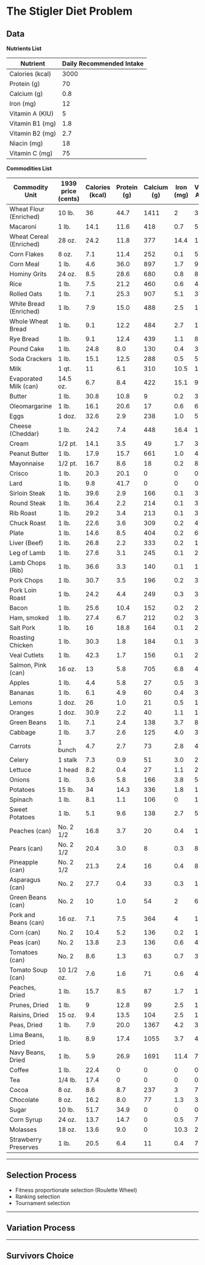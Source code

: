 # The Stigler Diet Problem

## Data

**Nutrients List**


|  Nutrient | Daily Recommended Intake |
|-------------- | -------------- | 
| Calories (kcal) | 3000 | 
| Protein (g) | 70 | 
| Calcium (g) | 0.8 | 
| Iron (mg) | 12 | 
| Vitamin A (KIU) | 5 | 
| Vitamin B1 (mg) | 1.8 | 
| Vitamin B2 (mg) | 2.7 | 
| Niacin (mg) | 18 | 
| Vitamin C (mg) | 75 | 


**Commodities List**


|  Commodity	Unit | 1939 price (cents) | Calories (kcal) | Protein (g) | Calcium (g) | Iron (mg) | Vitamin A (KIU) | Thiamine (mg) | Riboflavin (mg) | Niacin (mg) | Ascorbic Acid (mg) |
|-------------- | -------------- | -------------- | -------------- | -------------- | -------------- | -------------- | -------------- | -------------- | -------------- | -------------- | 
| Wheat Flour (Enriched) | 10 lb. | 36 | 44.7 | 1411 | 2 | 365 | 0 | 55.4 | 33.3 | 441 | 0 | 
| Macaroni | 1 lb. | 14.1 | 11.6 | 418 | 0.7 | 54 | 0 | 3.2 | 1.9 | 68 | 0 | 
| Wheat Cereal (Enriched) | 28 oz. | 24.2 | 11.8 | 377 | 14.4 | 175 | 0 | 14.4 | 8.8 | 114 | 0 | 
| Corn Flakes | 8 oz. | 7.1 | 11.4 | 252 | 0.1 | 56 | 0 | 13.5 | 2.3 | 68 | 0 | 
| Corn Meal | 1 lb. | 4.6 | 36.0 | 897 | 1.7 | 99 | 30.9 | 17.4 | 7.9 | 106 | 0 | 
| Hominy Grits | 24 oz. | 8.5 | 28.6 | 680 | 0.8 | 80 | 0 | 10.6 | 1.6 | 110 | 0 | 
| Rice | 1 lb. | 7.5 | 21.2 | 460 | 0.6 | 41 | 0 | 2 | 4.8 | 60 | 0 | 
| Rolled Oats | 1 lb. | 7.1 | 25.3 | 907 | 5.1 | 341 | 0 | 37.1 | 8.9 | 64 | 0 | 
| White Bread (Enriched) | 1 lb. | 7.9 | 15.0 | 488 | 2.5 | 115 | 0 | 13.8 | 8.5 | 126 | 0 | 
| Whole Wheat Bread | 1 lb. | 9.1 | 12.2 | 484 | 2.7 | 125 | 0 | 13.9 | 6.4 | 160 | 0 | 
| Rye Bread | 1 lb. | 9.1 | 12.4 | 439 | 1.1 | 82 | 0 | 9.9 | 3 | 66 | 0 | 
| Pound Cake | 1 lb. | 24.8 | 8.0 | 130 | 0.4 | 31 | 18.9 | 2.8 | 3 | 17 | 0 | 
| Soda Crackers | 1 lb. | 15.1 | 12.5 | 288 | 0.5 | 50 | 0 | 0 | 0 | 0 | 0 | 
| Milk | 1 qt. | 11 | 6.1 | 310 | 10.5 | 18 | 16.8 | 4 | 16 | 7 | 177 | 
| Evaporated Milk (can) | 14.5 oz. | 6.7 | 8.4 | 422 | 15.1 | 9 | 26 | 3 | 23.5 | 11 | 60 | 
| Butter | 1 lb. | 30.8 | 10.8 | 9 | 0.2 | 3 | 44.2 | 0 | 0.2 | 2 | 0 | 
| Oleomargarine | 1 lb. | 16.1 | 20.6 | 17 | 0.6 | 6 | 55.8 | 0.2 | 0 | 0 | 0 | 
| Eggs | 1 doz. | 32.6 | 2.9 | 238 | 1.0 | 52 | 18.6 | 2.8 | 6.5 | 1 | 0 | 
| Cheese (Cheddar) | 1 lb. | 24.2 | 7.4 | 448 | 16.4 | 19 | 28.1 | 0.8 | 10.3 | 4 | 0 | 
| Cream | 1/2 pt. | 14.1 | 3.5 | 49 | 1.7 | 3 | 16.9 | 0.6 | 2.5 | 0 | 17 | 
| Peanut Butter | 1 lb. | 17.9 | 15.7 | 661 | 1.0 | 48 | 0 | 9.6 | 8.1 | 471 | 0 | 
| Mayonnaise | 1/2 pt. | 16.7 | 8.6 | 18 | 0.2 | 8 | 2.7 | 0.4 | 0.5 | 0 | 0 | 
| Crisco | 1 lb. | 20.3 | 20.1 | 0 | 0 | 0 | 0 | 0 | 0 | 0 | 0 | 
| Lard | 1 lb. | 9.8 | 41.7 | 0 | 0 | 0 | 0.2 | 0 | 0.5 | 5 | 0 | 
| Sirloin Steak | 1 lb. | 39.6 | 2.9 | 166 | 0.1 | 34 | 0.2 | 2.1 | 2.9 | 69 | 0 | 
| Round Steak | 1 lb. | 36.4 | 2.2 | 214 | 0.1 | 32 | 0.4 | 2.5 | 2.4 | 87 | 0 | 
| Rib Roast | 1 lb. | 29.2 | 3.4 | 213 | 0.1 | 33 | 0 | 0 | 2 | 0 | 0 | 
| Chuck Roast | 1 lb. | 22.6 | 3.6 | 309 | 0.2 | 46 | 0.4 | 1 | 4 | 120 | 0 | 
| Plate | 1 lb. | 14.6 | 8.5 | 404 | 0.2 | 62 | 0 | 0.9 | 0 | 0 | 0 | 
| Liver (Beef) | 1 lb. | 26.8 | 2.2 | 333 | 0.2 | 139 | 169.2 | 6.4 | 50.8 | 316 | 525 | 
| Leg of Lamb | 1 lb. | 27.6 | 3.1 | 245 | 0.1 | 20 | 0 | 2.8 | 3.9 | 86 | 0 | 
| Lamb Chops (Rib) | 1 lb. | 36.6 | 3.3 | 140 | 0.1 | 15 | 0 | 1.7 | 2.7 | 54 | 0 | 
| Pork Chops | 1 lb. | 30.7 | 3.5 | 196 | 0.2 | 30 | 0 | 17.4 | 2.7 | 60 | 0 | 
| Pork Loin Roast | 1 lb. | 24.2 | 4.4 | 249 | 0.3 | 37 | 0 | 18.2 | 3.6 | 79 | 0 | 
| Bacon | 1 lb. | 25.6 | 10.4 | 152 | 0.2 | 23 | 0 | 1.8 | 1.8 | 71 | 0 | 
| Ham, smoked | 1 lb. | 27.4 | 6.7 | 212 | 0.2 | 31 | 0 | 9.9 | 3.3 | 50 | 0 | 
| Salt Pork | 1 lb. | 16 | 18.8 | 164 | 0.1 | 26 | 0 | 1.4 | 1.8 | 0 | 0 | 
| Roasting Chicken | 1 lb. | 30.3 | 1.8 | 184 | 0.1 | 30 | 0.1 | 0.9 | 1.8 | 68 | 46 | 
| Veal Cutlets | 1 lb. | 42.3 | 1.7 | 156 | 0.1 | 24 | 0 | 1.4 | 2.4 | 57 | 0 | 
| Salmon, Pink (can) | 16 oz. | 13 | 5.8 | 705 | 6.8 | 45 | 3.5 | 1 | 4.9 | 209 | 0 | 
| Apples | 1 lb. | 4.4 | 5.8 | 27 | 0.5 | 36 | 7.3 | 3.6 | 2.7 | 5 | 544 | 
| Bananas | 1 lb. | 6.1 | 4.9 | 60 | 0.4 | 30 | 17.4 | 2.5 | 3.5 | 28 | 498 | 
| Lemons | 1 doz. | 26 | 1.0 | 21 | 0.5 | 14 | 0 | 0.5 | 0 | 4 | 952 | 
| Oranges | 1 doz. | 30.9 | 2.2 | 40 | 1.1 | 18 | 11.1 | 3.6 | 1.3 | 10 | 1998 | 
| Green Beans | 1 lb. | 7.1 | 2.4 | 138 | 3.7 | 80 | 69 | 4.3 | 5.8 | 37 | 862 | 
| Cabbage | 1 lb. | 3.7 | 2.6 | 125 | 4.0 | 36 | 7.2 | 9 | 4.5 | 26 | 5369 | 
| Carrots | 1 bunch | 4.7 | 2.7 | 73 | 2.8 | 43 | 188.5 | 6.1 | 4.3 | 89 | 608 | 
| Celery | 1 stalk | 7.3 | 0.9 | 51 | 3.0 | 23 | 0.9 | 1.4 | 1.4 | 9 | 313 | 
| Lettuce | 1 head | 8.2 | 0.4 | 27 | 1.1 | 22 | 112.4 | 1.8 | 3.4 | 11 | 449 | 
| Onions | 1 lb. | 3.6 | 5.8 | 166 | 3.8 | 59 | 16.6 | 4.7 | 5.9 | 21 | 1184 | 
| Potatoes | 15 lb. | 34 | 14.3 | 336 | 1.8 | 118 | 6.7 | 29.4 | 7.1 | 198 | 2522 | 
| Spinach | 1 lb. | 8.1 | 1.1 | 106 | 0 | 138 | 918.4 | 5.7 | 13.8 | 33 | 2755 | 
| Sweet Potatoes | 1 lb. | 5.1 | 9.6 | 138 | 2.7 | 54 | 290.7 | 8.4 | 5.4 | 83 | 1912 | 
| Peaches (can) | No. 2 1/2 | 16.8 | 3.7 | 20 | 0.4 | 10 | 21.5 | 0.5 | 1 | 31 | 196 | 
| Pears (can) | No. 2 1/2 | 20.4 | 3.0 | 8 | 0.3 | 8 | 0.8 | 0.8 | 0.8 | 5 | 81 | 
| Pineapple (can) | No. 2 1/2 | 21.3 | 2.4 | 16 | 0.4 | 8 | 2 | 2.8 | 0.8 | 7 | 399 | 
| Asparagus (can) | No. 2 | 27.7 | 0.4 | 33 | 0.3 | 12 | 16.3 | 1.4 | 2.1 | 17 | 272 | 
| Green Beans (can) | No. 2 | 10 | 1.0 | 54 | 2 | 65 | 53.9 | 1.6 | 4.3 | 32 | 431 | 
| Pork and Beans (can) | 16 oz. | 7.1 | 7.5 | 364 | 4 | 134 | 3.5 | 8.3 | 7.7 | 56 | 0 | 
| Corn (can) | No. 2 | 10.4 | 5.2 | 136 | 0.2 | 16 | 12 | 1.6 | 2.7 | 42 | 218 | 
| Peas (can) | No. 2 | 13.8 | 2.3 | 136 | 0.6 | 45 | 34.9 | 4.9 | 2.5 | 37 | 370 | 
| Tomatoes (can) | No. 2 | 8.6 | 1.3 | 63 | 0.7 | 38 | 53.2 | 3.4 | 2.5 | 36 | 1253 | 
| Tomato Soup (can) | 10 1/2 oz. | 7.6 | 1.6 | 71 | 0.6 | 43 | 57.9 | 3.5 | 2.4 | 67 | 862 | 
| Peaches, Dried | 1 lb. | 15.7 | 8.5 | 87 | 1.7 | 173 | 86.8 | 1.2 | 4.3 | 55 | 57 | 
| Prunes, Dried | 1 lb. | 9 | 12.8 | 99 | 2.5 | 154 | 85.7 | 3.9 | 4.3 | 65 | 257 | 
| Raisins, Dried | 15 oz. | 9.4 | 13.5 | 104 | 2.5 | 136 | 4.5 | 6.3 | 1.4 | 24 | 136 | 
| Peas, Dried | 1 lb. | 7.9 | 20.0 | 1367 | 4.2 | 345 | 2.9 | 28.7 | 18.4 | 162 | 0 | 
| Lima Beans, Dried | 1 lb. | 8.9 | 17.4 | 1055 | 3.7 | 459 | 5.1 | 26.9 | 38.2 | 93 | 0 | 
| Navy Beans, Dried | 1 lb. | 5.9 | 26.9 | 1691 | 11.4 | 792 | 0 | 38.4 | 24.6 | 217 | 0 | 
| Coffee | 1 lb. | 22.4 | 0 | 0 | 0 | 0 | 0 | 4 | 5.1 | 50 | 0 | 
| Tea | 1/4 lb. | 17.4 | 0 | 0 | 0 | 0 | 0 | 0 | 2.3 | 42 | 0 | 
| Cocoa | 8 oz. | 8.6 | 8.7 | 237 | 3 | 72 | 0 | 2 | 11.9 | 40 | 0 | 
| Chocolate | 8 oz. | 16.2 | 8.0 | 77 | 1.3 | 39 | 0 | 0.9 | 3.4 | 14 | 0 | 
| Sugar | 10 lb. | 51.7 | 34.9 | 0 | 0 | 0 | 0 | 0 | 0 | 0 | 0 | 
| Corn Syrup | 24 oz. | 13.7 | 14.7 | 0 | 0.5 | 74 | 0 | 0 | 0 | 5 | 0 | 
| Molasses | 18 oz. | 13.6 | 9.0 | 0 | 10.3 | 244 | 0 | 1.9 | 7.5 | 146 | 0 | 
| Strawberry Preserves | 1 lb. | 20.5 | 6.4 | 11 | 0.4 | 7 | 0.2 | 0.2 | 0.4 | 3 | 0 |

---
## Selection Process

- Fitness proportionate selection (Roulette Wheel)
- Ranking selection
- Tournament selection

---
## Variation Process


---
## Survivors Choice
